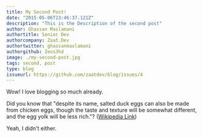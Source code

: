 ```yaml
---
title: My Second Post!
date: "2015-05-06T23:46:37.121Z"
description: "This is the Description of the second post"
author: Ghassan Maslamani
authortitle: Senior Dev
authorcompany: Zaat.Dev
authortwitter: ghassanmaslamani
authorgithub: Zeus3hd
image: ./my-second-post.jpg
tags: second, post
type: blog
issueurl: https://github.com/zaatdev/blog/issues/4
---
```


Wow! I love blogging so much already.

Did you know that "despite its name, salted duck eggs can also be made from
chicken eggs, though the taste and texture will be somewhat different, and the
egg yolk will be less rich."?
([Wikipedia Link](https://en.wikipedia.org/wiki/Salted_duck_egg))

Yeah, I didn't either.
